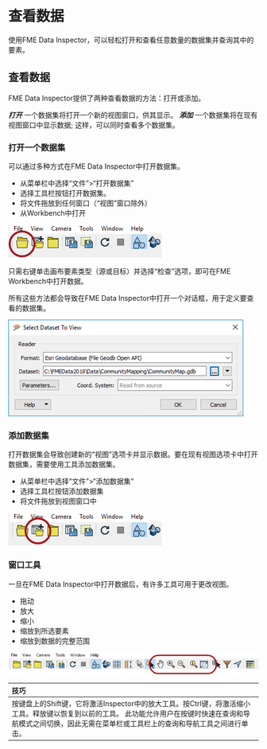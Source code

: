# 查看数据

使用FME Data Inspector，可以轻松打开和查看任意数量的数据集并查询其中的要素。

## 查看数据

FME Data Inspector提供了两种查看数据的方法：打开或添加。

_**打开**_ 一个数据集将打开一个新的视图窗口，供其显示。 _**添加**_ 一个数据集将在现有视图窗口中显示数据; 这样，可以同时查看多个数据集。

### 打开一个数据集

可以通过多种方式在FME Data Inspector中打开数据集。

* 从菜单栏中选择“文件”&gt;“打开数据集”
* 选择工具栏按钮打开数据集。
* 将文件拖放到任何窗口（“视图”窗口除外）
* 从Workbench中打开

![](../../.gitbook/assets/img1.032.diopendataset.png)

只需右键单击画布要素类型（源或目标）并选择“检查”选项，即可在FME Workbench中打开数据。

所有这些方法都会导致在FME Data Inspector中打开一个对话框，用于定义要查看的数据集。

![](../../.gitbook/assets/img1.033.diopendatasetdialog.png)

### 添加数据集

打开数据集会导致创建新的“视图”选项卡并显示数据。要在现有视图选项卡中打开数据集，需要使用工具添加数据集。

* 从菜单栏中选择“文件”&gt;“添加数据集”
* 选择工具栏按钮添加数据集
* 将文件拖放到视图窗口中

![](../../.gitbook/assets/img1.034.diadddataset.png)

### 窗口工具

一旦在FME Data Inspector中打开数据后，有许多工具可用于更改视图。

* 拖动
* 放大
* 缩小
* 缩放到所选要素
* 缩放到数据的完整范围

![](../../.gitbook/assets/img1.035.diwindowtools.png)

|  技巧 |
| :--- |
|  按键盘上的Shift键，它将激活Inspector中的放大工具。按Ctrl键，将激活缩小工具。释放键以恢复到以前的工具。   此功能允许用户在按键时快速在查询和导航模式之间切换，因此无需在菜单栏或工具栏上的查询和导航工具之间进行单击。 |

